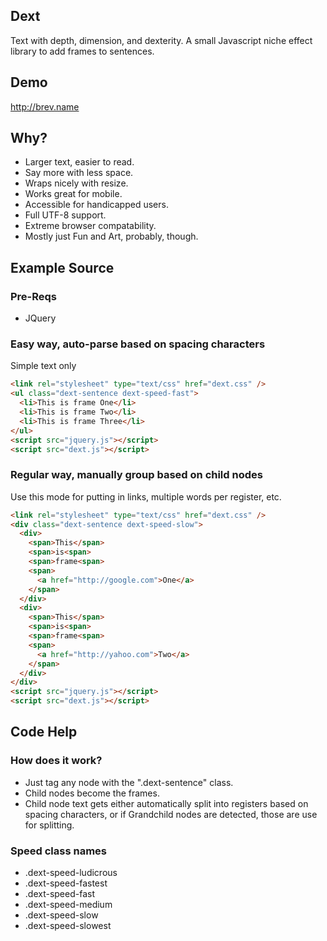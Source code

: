 Dext
----
Text with depth, dimension, and dexterity. 
A small Javascript niche effect library to add frames to sentences.

Demo
----
http://brev.name

Why?
----
* Larger text, easier to read.
* Say more with less space.
* Wraps nicely with resize.
* Works great for mobile.
* Accessible for handicapped users.
* Full UTF-8 support.
* Extreme browser compatability.
* Mostly just Fun and Art, probably, though.

Example Source
--------------

### Pre-Reqs
* JQuery

### Easy way, auto-parse based on spacing characters
Simple text only

```html
<link rel="stylesheet" type="text/css" href="dext.css" />
<ul class="dext-sentence dext-speed-fast">
  <li>This is frame One</li>
  <li>This is frame Two</li>
  <li>This is frame Three</li>
</ul>
<script src="jquery.js"></script>
<script src="dext.js"></script>
```

### Regular way, manually group based on child nodes
Use this mode for putting in links, multiple words per register, etc.

```html
<link rel="stylesheet" type="text/css" href="dext.css" />
<div class="dext-sentence dext-speed-slow">
  <div>
    <span>This</span>
    <span>is<span>
    <span>frame<span>
    <span>
      <a href="http://google.com">One</a>
    </span>
  </div>
  <div>
    <span>This</span>
    <span>is<span>
    <span>frame<span>
    <span>
      <a href="http://yahoo.com">Two</a>
    </span>
  </div>
</div>
<script src="jquery.js"></script>
<script src="dext.js"></script>
```

Code Help
---------

### How does it work?
* Just tag any node with the ".dext-sentence" class.
* Child nodes become the frames.
* Child node text gets either automatically split into registers based on spacing characters, or if Grandchild nodes are detected, those are use for splitting.

### Speed class names
* .dext-speed-ludicrous
* .dext-speed-fastest
* .dext-speed-fast
* .dext-speed-medium
* .dext-speed-slow
* .dext-speed-slowest

